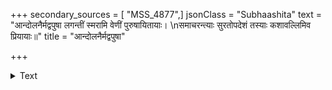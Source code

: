 +++
secondary_sources = [ "MSS_4877",]
jsonClass = "Subhaashita"
text = "आन्दोलनैर्मद्वपुषा लगन्तीं स्मरामि वेणीं पुरुषायितायाः।  \nसमाचरन्त्याः सुरतोपदेशं तस्याः कशावल्लिमिव प्रियायाः॥"
title = "आन्दोलनैर्मद्वपुषा"

+++

<details><summary>Text</summary>

आन्दोलनैर्मद्वपुषा लगन्तीं स्मरामि वेणीं पुरुषायितायाः।  
समाचरन्त्याः सुरतोपदेशं तस्याः कशावल्लिमिव प्रियायाः॥
</details>
